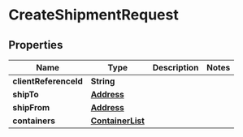 
# CreateShipmentRequest

## Properties
Name | Type | Description | Notes
------------ | ------------- | ------------- | -------------
**clientReferenceId** | **String** |  | 
**shipTo** | [**Address**](Address.md) |  | 
**shipFrom** | [**Address**](Address.md) |  | 
**containers** | [**ContainerList**](ContainerList.md) |  | 



